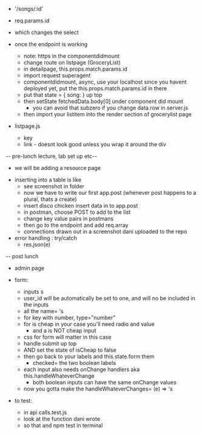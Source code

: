 * '/songs/:id'
* req.params.id
* which changes the select 

* once the endpoint is working 
    - note: https in the componentdidmount 
    * change route on listpage (GroceryList)
    * in detailpage, this.props.match.params.id
    * import request superagent
    * componentdidmount, async, use your localhost since you havent deployed yet, put the this.props.match.params.id in there 
    * put that state = { song: } up top
    *  then setState fetchedData.body[0] under component did mount 
        - you can avoid that subzero if you change data.row in server.js
    * then import your listitem into the render section of grocerylist page 

* listpage.js 
    * key
    * link - doesnt look good unless you wrap it around the div

-- pre-lunch lecture, lab set up etc--
- we will be adding a resource page 
* inserting into a table is like 
    * see screenshot in folder
    * now we have to write our first app.post (whenever post happens to a plural, thats a create)
    * insert disco chicken insert data in to app.post 
    * in postman, choose POST to add to the list 
    * change key value pairs in postmans
    * then go to the endpoint and add req.array
    * connections drawn out in a screenshot dani uploaded to the repo 
* error handling : try/catch
    * res.json(e)

-- post lunch 
* admin page 
* form:
    * inputs s
    * user_id will be automatically be set to one, and will no be included in the inputs 
    * all the name= 's 
    * for key with number, type="number"
    * for is cheap in your case you'll need radio and value
        * and a is NOT cheap input 
    - css for form will matter in this case 
    * handle submit up top
    * AND set the state of isCheap to false 
    * then go back to your labels and this.state.form them 
        * checked= the two boolean labels
    * each input also needs onChange handlers aka this.handleWhateverChange
        * both boolean inputs can have the same onChange values
    * now you gotta make the handleWhateverChanges= (e) => 's 

* to test:
    * in api calls.test.js
    * look at the function dani wrote 
    * so that and npm test in terminal 
    






